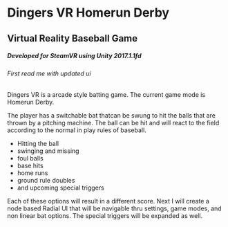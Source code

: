 # Dingers VR Homerun Derby 

## Virtual Reality Baseball Game 

##### Developed for SteamVR using Unity 2017.1.1fd

###### First read me with updated ui

Dingers VR is a arcade style batting game. The current game mode is Homerun Derby. 

The player has a switchable bat thatcan be swung to hit the balls that are thrown 
by a pitching machine. The ball can be hit and will react to the field according to 
the normal in play rules of baseball. 

 - Hitting the ball
 - swinging and missing
 - foul balls
 - base hits
 - home runs
 - ground rule doubles
 - and upcoming special triggers 
 
Each of these options will result in a different score. Next I will create a node based 
Radial UI that will be navigable thru settings, game modes, and non linear bat options.
The special triggers will be expanded as well.



